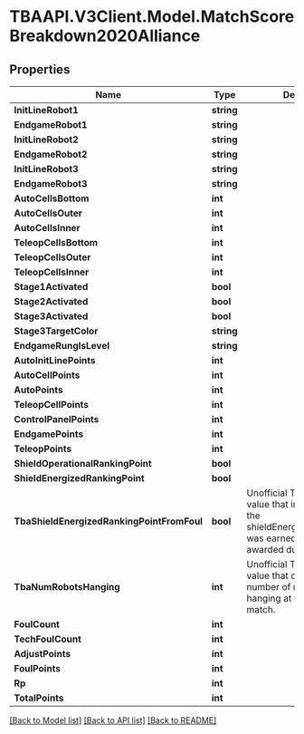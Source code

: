 
# TBAAPI.V3Client.Model.MatchScoreBreakdown2020Alliance

## Properties

Name | Type | Description | Notes
------------ | ------------- | ------------- | -------------
**InitLineRobot1** | **string** |  | [optional] 
**EndgameRobot1** | **string** |  | [optional] 
**InitLineRobot2** | **string** |  | [optional] 
**EndgameRobot2** | **string** |  | [optional] 
**InitLineRobot3** | **string** |  | [optional] 
**EndgameRobot3** | **string** |  | [optional] 
**AutoCellsBottom** | **int** |  | [optional] 
**AutoCellsOuter** | **int** |  | [optional] 
**AutoCellsInner** | **int** |  | [optional] 
**TeleopCellsBottom** | **int** |  | [optional] 
**TeleopCellsOuter** | **int** |  | [optional] 
**TeleopCellsInner** | **int** |  | [optional] 
**Stage1Activated** | **bool** |  | [optional] 
**Stage2Activated** | **bool** |  | [optional] 
**Stage3Activated** | **bool** |  | [optional] 
**Stage3TargetColor** | **string** |  | [optional] 
**EndgameRungIsLevel** | **string** |  | [optional] 
**AutoInitLinePoints** | **int** |  | [optional] 
**AutoCellPoints** | **int** |  | [optional] 
**AutoPoints** | **int** |  | [optional] 
**TeleopCellPoints** | **int** |  | [optional] 
**ControlPanelPoints** | **int** |  | [optional] 
**EndgamePoints** | **int** |  | [optional] 
**TeleopPoints** | **int** |  | [optional] 
**ShieldOperationalRankingPoint** | **bool** |  | [optional] 
**ShieldEnergizedRankingPoint** | **bool** |  | [optional] 
**TbaShieldEnergizedRankingPointFromFoul** | **bool** | Unofficial TBA-computed value that indicates whether the shieldEnergizedRankingPoint was earned normally or awarded due to a foul. | [optional] 
**TbaNumRobotsHanging** | **int** | Unofficial TBA-computed value that counts the number of robots who were hanging at the end of the match. | [optional] 
**FoulCount** | **int** |  | [optional] 
**TechFoulCount** | **int** |  | [optional] 
**AdjustPoints** | **int** |  | [optional] 
**FoulPoints** | **int** |  | [optional] 
**Rp** | **int** |  | [optional] 
**TotalPoints** | **int** |  | [optional] 

[[Back to Model list]](../README.md#documentation-for-models)
[[Back to API list]](../README.md#documentation-for-api-endpoints)
[[Back to README]](../README.md)

